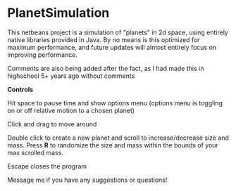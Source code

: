 PlanetSimulation
================

This netbeans project is a simulation of "planets" in 2d space, using entirely native libraries provided in Java.
By no means is this optimized for maximum performance, and future updates will almost entirely focus on improving performance.

Comments are also being added after the fact, as I had made this in highschool 5+ years ago without comments

**Controls**

Hit space to pause time and show options menu (options menu is toggling on or off relative motion to a chosen planet)

Click and drag to move around

Double click to create a new planet and scroll to increase/decrease size and mass. Press **R** to randomize the size and mass within the bounds of your max scrolled mass.

Escape closes the program

Message me if you have any suggestions or questions!
